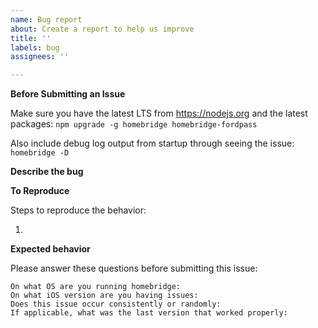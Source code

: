 ```yaml
---
name: Bug report
about: Create a report to help us improve
title: ''
labels: bug
assignees: ''

---
```

**Before Submitting an Issue**

Make sure you have the latest LTS from https://nodejs.org
and the latest packages: `npm upgrade -g homebridge homebridge-fordpass`

Also include debug log output from startup through seeing the issue:
`homebridge -D`

**Describe the bug**

**To Reproduce**

Steps to reproduce the behavior:

1. 

**Expected behavior**


Please answer these questions before submitting this issue:
```
On what OS are you running homebridge: 
On what iOS version are you having issues: 
Does this issue occur consistently or randomly: 
If applicable, what was the last version that worked properly: 
```
